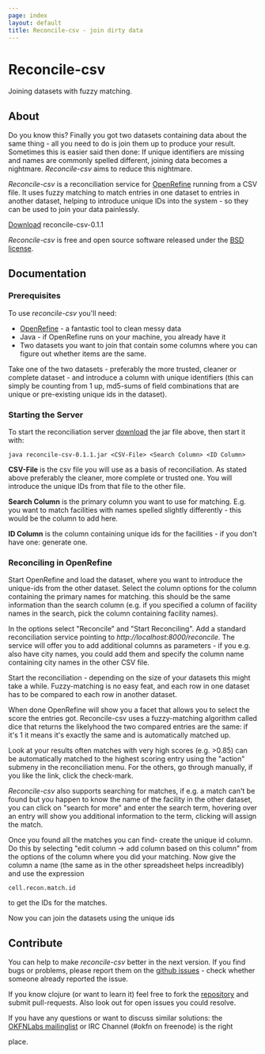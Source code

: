 ```yaml
---
page: index
layout: default
title: Reconcile-csv - join dirty data
---
```


# Reconcile-csv 
Joining datasets with fuzzy matching. 

## About
Do you know this? Finally you got two datasets containing data about the
same thing - all you need to do is join them up to produce your result.
Sometimes this is easier said then done: If unique identifiers are missing
and names are commonly spelled different, joining data becomes a nightmare.
*Reconcile-csv* aims to reduce this nightmare.

*Reconcile-csv* is a reconciliation service for
[OpenRefine](http://openrefine.org) running from a CSV file. It uses fuzzy
matching to match entries in one dataset to entries in another dataset,
helping to introduce unique IDs into the system - so they can be used to
join your data painlessly.

<a class="btn btn-primary btn-large" id="download" href="dist/reconcile-csv-0.1.1.jar">Download</a>
reconcile-csv-0.1.1

*Reconcile-csv* is free and open source software released under the [BSD
license](LICENSE). 

## Documentation

### Prerequisites

To use *reconcile-csv* you'll need:

* [OpenRefine](http://openrefine.org) - a fantastic tool to clean messy data
* Java - if OpenRefine runs on your machine, you already have it
* Two datasets you want to join that contain some columns where you can
  figure out whether items are the same.

Take one of the two datasets - preferably the more trusted, cleaner or
complete dataset - and introduce a column with unique identifiers (this can
simply be counting from 1 up, md5-sums of field combinations that are
unique or pre-existing unique ids in the dataset). 

### Starting the Server

To start the reconciliation server [download](#download) the jar file
above, then start it with:

```
java reconcile-csv-0.1.1.jar <CSV-File> <Search Column> <ID Column>
```

**CSV-File** is the csv file you will use as a basis of reconciliation. As
stated above preferably the cleaner, more complete or trusted one. You will
introduce the unique IDs from that file to the other file.

**Search Column** is the primary column you want to use for matching. E.g.
you want to match facilities with names spelled slightly differently - this
would be the column to add here.

**ID Column** is the column containing unique ids for the facilities - if
you don't have one: generate one. 

### Reconciling in OpenRefine

Start OpenRefine and load the dataset, where you want to introduce the
unique-ids from the other dataset. Select the column options for the column
containing the primary names for matching. this should be the same
information than the search column (e.g. if you specified a column of
facility names in the search, pick the column containing facility names). 

In the options select "Reconcile" and "Start Reconciling". Add a standard
reconciliation service pointing to *http://localhost:8000/reconcile*. The
service will offer you to add additional columns as parameters - if you
e.g. also have city names, you could add them and specify the column name
containing city names in the other CSV file. 

Start the reconciliation - depending on the size of your datasets this
might take a while. Fuzzy-matching is no easy feat, and each row in one
dataset has to be compared to each row in another dataset. 

When done OpenRefine will show you a facet that allows you to select the
score the entries got. Reconcile-csv uses a fuzzy-matching algorithm called
dice that returns the likelyhood the two compared entries are the same: if
it's 1 it means it's exactly the same and is automatically matched up. 

Look at your results often matches with very high scores (e.g. >0.85) can be
automatically matched to the highest scoring entry using the "action"
submeny in the reconciliation menu. For the others, go through manually, if
you like the link, click the check-mark. 

*Reconcile-csv* also supports searching for matches, if e.g. a match can't
be found but you happen to know the name of the facility in the other
dataset, you can click on "search for more" and enter the search term,
hovering over an entry will show you additional information to the term,
clicking will assign the match.

Once you found all the matches you can find- create the unique id column.
Do this by selecting "edit column -> add column based on this column" from
the options of the column where you did your matching. Now give the column
a name (the same as in the other spreadsheet helps increadibly) and use the
expression 

```
cell.recon.match.id
```

to get the IDs for the matches.

Now you can join the datasets using the unique ids

## Contribute

You can help to make *reconcile-csv* better in the next version. If you
find bugs or problems, please report them on the [github
issues](http://github.com/okfn/reconcile-csv/issues) - check whether
someone already reported the issue. 

If you know clojure (or want to learn it) feel free to fork the
[repository](http://github.com/okfn/reconcile-csv) and submit
pull-requests. Also look out for open issues you could resolve.

If you have any questions or want to discuss similar solutions: the
[OKFNLabs mailinglist](http://okfnlabs.org/contact/) or IRC Channel (#okfn on freenode) is the right

place.
